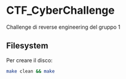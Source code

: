 # CTF_CyberChallenge

Challenge di reverse engineering del gruppo 1

## Filesystem

Per creare il disco:
```bash
make clean && make
```
